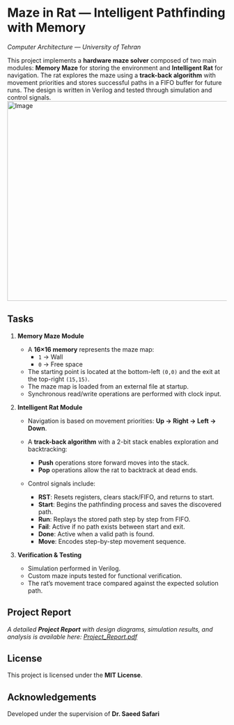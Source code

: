 ﻿# Maze in Rat — Intelligent Pathfinding with Memory

_Computer Architecture — University of Tehran_

This project implements a **hardware maze solver** composed of two main modules: **Memory Maze** for storing the environment and **Intelligent Rat** for navigation. The rat explores the maze using a **track-back algorithm** with movement priorities and stores successful paths in a FIFO buffer for future runs. The design is written in Verilog and tested through simulation and control signals.
<img width="750" height="459" alt="Image" src="https://github.com/user-attachments/assets/a8762b81-4003-45a6-ab25-635f446ef125" />

## Tasks

1.  **Memory Maze Module**
    -   A **16×16 memory** represents the maze map:
        -   `1` → Wall
        -   `0` → Free space
    -   The starting point is located at the bottom-left `(0,0)` and the exit at the top-right `(15,15)`.
    -   The maze map is loaded from an external file at startup.
    -   Synchronous read/write operations are performed with clock input.
        
2.  **Intelligent Rat Module**
    -   Navigation is based on movement priorities: **Up → Right → Left → Down**.
    -   A **track-back algorithm** with a 2-bit stack enables exploration and backtracking:
        -   **Push** operations store forward moves into the stack.
        -   **Pop** operations allow the rat to backtrack at dead ends.
        
    -   Control signals include:
        -   **RST**: Resets registers, clears stack/FIFO, and returns to start.
        -   **Start**: Begins the pathfinding process and saves the discovered path. 
        -   **Run**: Replays the stored path step by step from FIFO.
        -   **Fail**: Active if no path exists between start and exit.
        -   **Done**: Active when a valid path is found.
        -   **Move**: Encodes step-by-step movement sequence.
            
3.  **Verification & Testing**
    
    -   Simulation performed in Verilog.
    -   Custom maze inputs tested for functional verification.
    -   The rat’s movement trace compared against the expected solution path.

## Project Report
_A detailed **Project Report** with design diagrams, simulation results, and analysis is available here: [Project_Report.pdf](https://github.com/ParsaBukani/Computer-Architecture-Spring-2025/blob/main/Maze%20in%20Rat/Project%20Report.pdf)_

## License

This project is licensed under the **MIT License**.

## Acknowledgements
Developed under the supervision of **Dr. Saeed Safari**  

